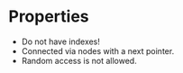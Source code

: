# Properties

- Do not have indexes!
- Connected via nodes with a next pointer.
- Random access is not allowed.
